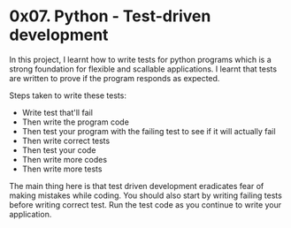 # 0x07. Python - Test-driven development

In this project, I learnt how to write tests for python programs which is a strong foundation for flexible and scallable applications. I learnt that tests are written to prove if the program responds as expected.

Steps taken to write these tests:
- Write test that'll fail
- Then write the program code
- Then test your program with the failing test to see if it will actually fail
- Then write correct tests
- Then test your code
- Then write more codes
- Then write more tests

The main thing here is that test driven development eradicates fear of making mistakes while coding. You should also start by writing failing tests before writing correct test. Run the test code as you continue to write your application.
